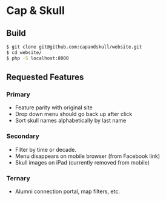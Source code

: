 # Cap & Skull

## Build

```bash
$ git clone git@github.com:capandskull/website.git
$ cd website/
$ php -S localhost:8000
```

## Requested Features

### Primary
- Feature parity with original site
- Drop down menu should go back up after click
- Sort skull names alphabetically by last name

### Secondary
- Filter by time or decade.
- Menu disappears on mobile browser (from Facebook link)
- Skull images on iPad (currently removed from mobile)

### Ternary
- Alumni connection portal, map filters, etc.
